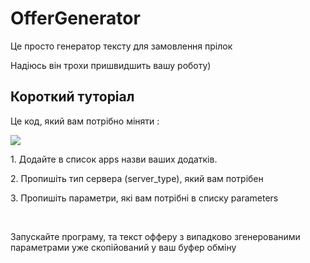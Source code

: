 # OfferGenerator

<p>Це просто генератор тексту для замовлення прілок</p>
<p>Надіюсь він трохи пришвидшить вашу роботу)</p>

<h2>Короткий туторіал</h2>
<p>Це код, який вам потрібно міняти :</p>
<img src="https://github.com/martunyuk/OfferGenerator/assets/87355458/b0f02f87-cfb2-4e2c-9c03-355e353d1cc7">
<p>1. Додайте в список apps назви ваших додатків.</p>
<p>2. Пропишіть тип сервера (server_type), який вам потрібен</p>
<p>3. Пропишіть параметри, які вам потрібні в списку parameters</p>
<br>
<p>Запускайте програму, та текст офферу з випадково згенерованими параметрами уже скопійований у ваш буфер обміну</p>
